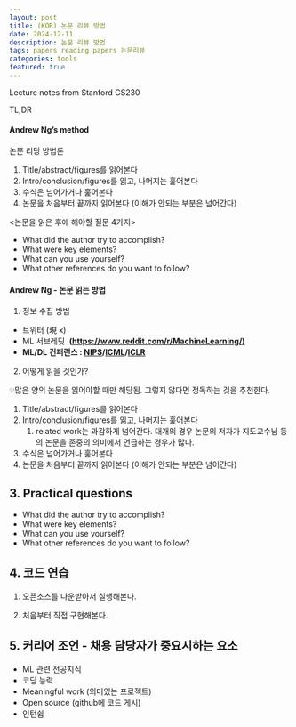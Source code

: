 ```yaml
---
layout: post
title: (KOR) 논문 리뷰 방법
date: 2024-12-11
description: 논문 리뷰 방법
tags: papers reading papers 논문리뷰
categories: tools
featured: true
---
```


<aside>
Lecture notes from Stanford CS230
</aside>

TL;DR

#### Andrew Ng’s method

논문 리딩 방법론

1. Title/abstract/figures를 읽어본다
2. Intro/conclusion/figures를 읽고, 나머지는 훑어본다
3. 수식은 넘어가거나 훑어본다
4. 논문을 처음부터 끝까지 읽어본다 (이해가 안되는 부분은 넘어간다)

<논문을 읽은 후에 해야할 질문 4가지>

- What did the author try to accomplish?
- What were key elements?
- What can you use yourself?
- What other references do you want to follow?

#### Andrew Ng - 논문 읽는 방법

1. 정보 수집 방법

- 트위터 (現 x)
- ML 서브레딧  **([https://www.reddit.com/r/MachineLearning/)](https://www.reddit.com/r/MachineLearning/)**
- **ML/DL 컨퍼런스 : [NIPS](https://nips.cc/)/[ICML](https://icml.cc/)/[ICLR](https://iclr.cc/)**

2. 어떻게 읽을 것인가?

💡많은 양의 논문을 읽어야할 때만 해당됨. 그렇지 않다면 정독하는 것을 추천한다.

1. Title/abstract/figures를 읽어본다
2. Intro/conclusion/figures를 읽고, 나머지는 훑어본다
   1. related work는 과감하게 넘어간다. 대개의 경우 논문의 저자가 지도교수님 등의 논문을 존중의 의미에서 언급하는 경우가 많다.
3. 수식은 넘어가거나 훑어본다
4. 논문을 처음부터 끝까지 읽어본다 (이해가 안되는 부분은 넘어간다)

## 3. Practical questions

- What did the author try to accomplish?
- What were key elements?
- What can you use yourself?
- What other references do you want to follow?

## 4. 코드 연습

1. 오픈소스를 다운받아서 실행해본다.

2. 처음부터 직접 구현해본다.

## 5. 커리어 조언 - 채용 담당자가 중요시하는 요소

- ML 관련 전공지식
- 코딩 능력
- Meaningful work (의미있는 프로젝트)
- Open source (github에 코드 게시)
- 인턴쉽